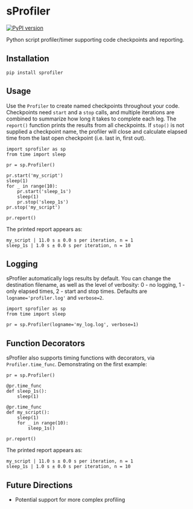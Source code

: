 # sProfiler 
[![PyPI version](https://badge.fury.io/py/sprofiler.svg)](https://badge.fury.io/py/sprofiler) 

Python script profiler/timer supporting code checkpoints and reporting.

## Installation
```
pip install sprofiler
```

## Usage
Use the `Profiler` to create named checkpoints throughout your code. Checkpoints need `start` and a `stop` calls, and 
multiple iterations are combined to summarize how long it takes to complete each leg. The `report()` function
prints the results from all checkpoints. If `stop()` is not supplied a checkpoint name, the profiler will close and calculate elapsed time from the last open checkpoint (i.e. last in, first out).
```
import sprofiler as sp
from time import sleep

pr = sp.Profiler()

pr.start('my_script')
sleep(1)
for _ in range(10):
    pr.start('sleep_1s')
    sleep(1)
    pr.stop('sleep_1s')
pr.stop('my_script')
    
pr.report()
```

The printed report appears as:
```
my_script | 11.0 s ± 0.0 s per iteration, n = 1
sleep_1s | 1.0 s ± 0.0 s per iteration, n = 10
```

## Logging

sProfiler automatically logs results by default. You can change the destination filename, as well as the level of verbosity: 0 - no logging, 1 - only elapsed times, 2 - start and stop times. Defaults are `logname='profiler.log'` and `verbose=2`.
```
import sprofiler as sp
from time import sleep

pr = sp.Profiler(logname='my_log.log', verbose=1)
```

## Function Decorators
sProfiler also supports timing functions with decorators, via `Profiler.time_func`. Demonstrating on the first example:
```
pr = sp.Profiler()

@pr.time_func
def sleep_1s():
    sleep(1)
    
@pr.time_func
def my_script():
    sleep(1)
    for _ in range(10):
        sleep_1s()
        
pr.report()
```

The printed report appears as:
```
my_script | 11.0 s ± 0.0 s per iteration, n = 1
sleep_1s | 1.0 s ± 0.0 s per iteration, n = 10
```

## Future Directions

* Potential support for more complex profiling
